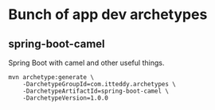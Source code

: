 # Bunch of app dev archetypes

## spring-boot-camel

Spring Boot with camel and other useful things.

```
mvn archetype:generate \
    -DarchetypeGroupId=com.itteddy.archetypes \
    -DarchetypeArtifactId=spring-boot-camel \
    -DarchetypeVersion=1.0.0
```
